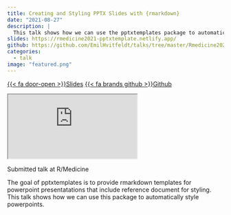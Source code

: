 ```yaml
---
title: Creating and Styling PPTX Slides with {rmarkdown}
date: "2021-08-27"
description: |
  This talk shows how we can use the pptxtemplates package to automatically style powerpoints.
slides: https://rmedicine2021-pptxtemplate.netlify.app/
github: https://github.com/EmilHvitfeldt/talks/tree/master/Rmedicine2021-pptxtemplate
categories:
  - talk
image: "featured.png"
---
```




<a href="https://rmedicine2021-pptxtemplate.netlify.app/" class="listing-slides btn-links">{{< fa door-open >}}Slides<a>
<a href="https://github.com/EmilHvitfeldt/talks/tree/master/Rmedicine2021-pptxtemplate" class="listing-github btn-links">{{< fa brands github >}}Github<a>
      
<iframe class="slide-deck" src="https://rmedicine2021-pptxtemplate.netlify.app/"></iframe>

Submitted talk at R/Medicine

The goal of pptxtemplates is to provide rmarkdown templates for powerpoint presentatations that include reference document for styling. This talk shows how we can use this package to automatically style powerpoints.
